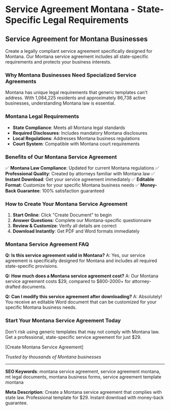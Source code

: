 # Service Agreement Montana - State-Specific Legal Requirements

## Service Agreement for Montana Businesses

Create a legally compliant service agreement specifically designed for Montana. Our Montana service agreement includes all state-specific requirements and protects your business interests.

### Why Montana Businesses Need Specialized Service Agreements

Montana has unique legal requirements that generic templates can't address. With 1,084,225 residents and approximately 86,738 active businesses, understanding Montana law is essential.

### Montana Legal Requirements

- **State Compliance**: Meets all Montana legal standards
- **Required Disclosures**: Includes mandatory Montana disclosures
- **Local Regulations**: Addresses Montana business regulations
- **Court System**: Compatible with Montana court requirements

### Benefits of Our Montana Service Agreement

✅ **Montana Law Compliance**: Updated for current Montana regulations
✅ **Professional Quality**: Created by attorneys familiar with Montana law
✅ **Instant Download**: Get your service agreement immediately
✅ **Editable Format**: Customize for your specific Montana business needs
✅ **Money-Back Guarantee**: 100% satisfaction guaranteed

### How to Create Your Montana Service Agreement

1. **Start Online**: Click "Create Document" to begin
2. **Answer Questions**: Complete our Montana-specific questionnaire
3. **Review & Customize**: Verify all details are correct
4. **Download Instantly**: Get PDF and Word formats immediately

### Montana Service Agreement FAQ

**Q: Is this service agreement valid in Montana?**
A: Yes, our service agreement is specifically designed for Montana and includes all required state-specific provisions.

**Q: How much does a Montana service agreement cost?**
A: Our Montana service agreement costs $29, compared to $800-2000+ for attorney-drafted documents.

**Q: Can I modify this service agreement after downloading?**
A: Absolutely! You receive an editable Word document that can be customized for your specific Montana business needs.

### Start Your Montana Service Agreement Today

Don't risk using generic templates that may not comply with Montana law. Get a professional, state-specific service agreement for just $29.

[Create Montana Service Agreement]

_Trusted by thousands of Montana businesses_

---

**SEO Keywords**: montana service agreement, service agreement montana, mt legal documents, montana business forms, service agreement template montana

**Meta Description**: Create a Montana service agreement that complies with state law. Professional template for $29. Instant download with money-back guarantee.
